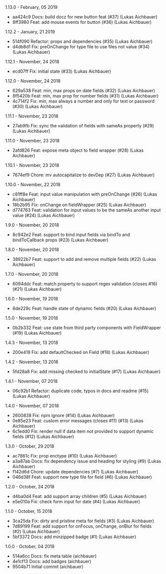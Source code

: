 1.13.0 - February, 05 2019

* aa424c9 Docs: build docz for new button feat (#37) (Lukas Aichbauer)
* 8ff3980 Feat: add mouse events for button (#36) (Lukas Aichbauer)

1.12.2 - January, 21 2019

* 514f090 Refactor: props and dependencies (#35) (Lukas Aichbauer)
* d4db8d1 Fix: preOnChange for type file to use files not value (#34) (Lukas Aichbauer)

1.12.1 - November, 24 2018

* ecd07ff Fix: initial state (#33) (Lukas Aichbauer)

1.12.0 - November, 24 2018

* 629a538 Feat: min, max props on date fields (#32) (Lukas Aichbauer)
* 8f5420b Feat: min, max prop for number fields (#31) (Lukas Aichbauer)
* 4c714f2 Fix: min, max always a number and only for text or password (#30) (Lukas Aichbauer)

1.11.1 - November, 23 2018

* 27ab9fb Fix: sync the validation of fields with sameAs property (#29) (Lukas Aichbauer)

1.11.0 - November, 23 2018

* 2afd826 Feat: expose meta object to field wrapper (#28) (Lukas Aichbauer)

1.10.1 - November, 23 2018

* 7674ef9 Chore: mv autocapitalize to devDep (#27) (Lukas Aichbauer)

1.10.0 - November, 22 2018

* c81ff8e Feat: input value manipulation with preOnChange (#26) (Lukas Aichbauer)
* 18b2b95 Fix: onChange on fieldWrapper (#25) (Lukas Aichbauer)
* d774763 Feat: validation for input values to be the sameAs another input value (#24) (Lukas Aichbauer)

1.9.0 - November, 20 2018

* 8c942e2 Feat: support to bind input fields via bindTo and bindToCallback props (#23) (Lukas Aichbauer)

1.8.0 - November, 20 2018

* 38922b7 Feat: support to add and remove multiple fields (#22) (Lukas Aichbauer)

1.7.0 - November, 20 2018

* 6094ddc Feat: match property to support regex validation (closes #16) (#21) (Lukas Aichbauer)

1.6.0 - November, 19 2018

* 8de229c Feat: handle state of dynamic fields (#20) (Lukas Aichbauer)

1.5.0 - November, 19 2018

* 0b2b332 Feat: use state from third party components with FieldWrapper (#19) (Lukas Aichbauer)

1.4.3 - November, 13 2018

* 200e419 Fix: add defaultChecked on Field (#18) (Lukas Aichbauer)

1.4.2 - November, 13 2018

* 5fd28a8 Fix: add missing checked to initialState (#17) (Lukas Aichbauer)

1.4.1 - November, 07 2018

* 06c92b1 Refactor: duplicate code, typos in docs and readme (#15) (Lukas Aichbauer)

1.4.0 - November, 07 2018

* 2600838 Fix: npm ignore (#14) (Lukas Aichbauer)
* 0e85e23 Feat: custom error messages (closes #11) (#13) (Lukas Aichbauer)
* 6c1edd0 Fix: render null if data item not provided to support dynamic fields (#12) (Lukas Aichbauer)

1.3.0 - October, 29 2018

* ac7861c Fix: prop enctype (#10) (Lukas Aichbauer)
* a3a87ab Docs: fix dependency issue and heading for styling (#9) (Lukas Aichbauer)
* f142d6d Chore: update dependencies (#7) (Lukas Aichbauer)
* 046d38f Feat: support new type file for field (#6) (Lukas Aichbauer)

1.2.0 - October, 24 2018

* d4ba0d4 Feat: add support array children (#5) (Lukas Aichbauer)
* e5e010a Fix: check form input for date (#4) (Lukas Aichbauer)

1.1.0 - October, 15 2018

* 3ca25da Fix: dirty and pristine meta for fields (#3) (Lukas Aichbauer)
* 7d89199 Feat: add support for onFocus, onChange, onBlur for fields (#2) (Lukas Aichbauer)
* 5bf3372 Docs: add minzipped badge (#1) (Lukas Aichbauer)

1.0.0 - October, 04 2018

* 514a6cc Docs: fix meta table (aichbauer)
* 4e1cf13 Docs: add badges (aichbauer)
* 9504b71 Initial commit (aichbauer)

